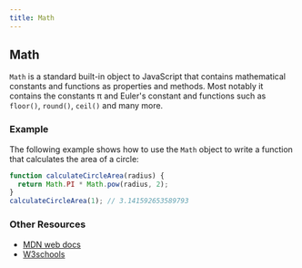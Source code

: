 ```yaml
---
title: Math
---
```

## Math

`Math` is a standard built-in object to JavaScript that contains mathematical constants and functions as properties and methods. Most notably it contains the constants &pi; and Euler's constant and functions such as `floor()`, `round()`, `ceil()` and many more.

### Example
The following example shows how to use the `Math` object to write a function that calculates the area of a circle:

```javascript
function calculateCircleArea(radius) {
  return Math.PI * Math.pow(radius, 2);
}
calculateCircleArea(1); // 3.141592653589793
```

### Other Resources
* [MDN web docs](https://developer.mozilla.org/en-US/docs/Web/JavaScript/Reference/Global_Objects/Math)
* [W3schools](https://www.w3schools.com/js/js_math.asp)
